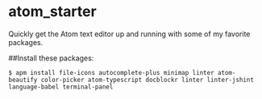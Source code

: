 # atom_starter
Quickly get the Atom text editor up and running with some of my favorite packages.


##Install these packages: 

```
$ apm install file-icons autocomplete-plus minimap linter atom-beautify color-picker atom-typescript docblockr linter linter-jshint language-babel terminal-panel
```

